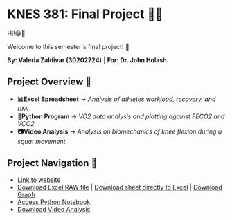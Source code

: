 # KNES 381: Final Project 👩‍💻

Hi!😁👋
<p>Welcome to this semester's final project! 🎊</p>

**By: Valeria Zaldivar (30202724)**
| **For: Dr. John Holash**

## Project Overview 📔 
- **📊Excel Spreadsheet** -> *Analysis of athletes workload, recovery, and BMI.* 
- **🐍Python Program** -> *VO2 data analysis and plotting against FECO2 and VCO2.* 
- **📷Video Analysis** ->  *Analysis on biomechanics of knee flexion during a squat movement.*


## Project Navigation 🔗
* [Link to website](https://github.com/valeria-zaldivar/Knes381/blob/32e2e1e0348b22feeb972f75d7ea855d4666cd29/index.md)
* [Download Excel RAW file](https://github.com/valeria-zaldivar/Knes381/blob/821f67b0363de956ef227d204b2ea5e6c090ea6a/Excel.data_final.project_github.csv)
| [Download sheet directly to Excel](https://github.com/valeria-zaldivar/Knes381/blob/b6e30cfe8e87ab297613d57de865eba04c7fcbc5/Excel%20data_final%20project.xltx)
| [Download Graph](https://github.com/valeria-zaldivar/Knes381/blob/22ebbad23696b77d3ad08d5d59684c7dcf9a9d91/ExcelGraphics_FinalProject_github.xlt)
* [Access Python Notebook](https://github.com/valeria-zaldivar/Knes381/blob/b86ae2aa8cca36060a0ef2fd1d223ac02fc3928a/KNES%20381_Python%20Assignment.ipynb)
* [Download Video Analysis](https://github.com/valeria-zaldivar/Knes381/blob/b86ae2aa8cca36060a0ef2fd1d223ac02fc3928a/Video%20Analysis.mov)
